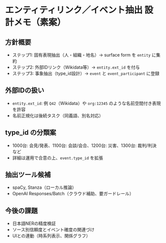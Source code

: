 # エンティティリンク／イベント抽出 設計メモ（素案）

## 方針概要
- ステップ1: 固有表現抽出（人・組織・地名）→ surface form を `entity` に集約
- ステップ2: 外部IDリンク（Wikidata等）→ `entity.ext_id` を付与
- ステップ3: 事象抽出（type_id設計）→ `event` と `event_participant` に登録

## 外部IDの扱い
- `entity.ext_id`: 例 `Q42`（Wikidata）や `org:12345` のような名前空間付き表現を許容
- 名前正規化は後続タスク（同義語、別名対応）

## type_id の分類案
- 1000台: 会見/発表、1100台: 会談/会合、1200台: 災害、1300台: 裁判/判決 など
- 詳細は運用で合意の上、`event.type_id` を拡張

## 抽出ツール候補
- spaCy, Stanza（ローカル推論）
- OpenAI Responses/Batch（クラウド補助、要ガードレール）

## 今後の課題
- 日本語NERの精度検証
- ソース別信頼度とイベント確度の関連づけ
- UIとの連動（時系列表示、関係グラフ）

